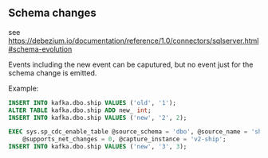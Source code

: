 ## Schema changes

see https://debezium.io/documentation/reference/1.0/connectors/sqlserver.html#schema-evolution

Events including the new event can be caputured, but no event just for the schema change is emitted.

Example:

```sql
INSERT INTO kafka.dbo.ship VALUES ('old', '1');
ALTER TABLE kafka.dbo.ship ADD new_ int;
INSERT INTO kafka.dbo.ship VALUES ('new', '2', 2);

EXEC sys.sp_cdc_enable_table @source_schema = 'dbo', @source_name = 'ship', @role_name = NULL,
    @supports_net_changes = 0, @capture_instance = 'v2-ship';
INSERT INTO kafka.dbo.ship VALUES ('new', '3', 3);
```
